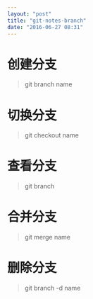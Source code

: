 ```yaml
---
layout: "post"
title: "git-notes-branch"
date: "2016-06-27 08:31"
---
```


# 创建分支
> git branch name

# 切换分支
> git checkout name

# 查看分支
> git branch

# 合并分支
> git merge name

# 删除分支
> git branch -d name
